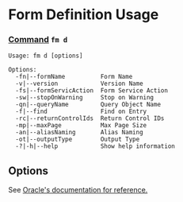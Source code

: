 # Form Definition Usage
### [Command](./cmd-fm.md) `fm d`
```
Usage: fm d [options]

Options:
  -fn|--formName          Form Name
  -v|--version            Version Name
  -fs|--formServicAction  Form Service Action
  -sw|--stopOnWarning     Stop on Warning
  -qn|--queryName         Query Object Name
  -f|--find               Find on Entry
  -rc|--returnControlIds  Return Control IDs
  -mp|--maxPage           Max Page Size
  -an|--aliasNaming       Alias Naming
  -ot|--outputType        Output Type
  -?|-h|--help            Show help information
```
## Options
See [Oracle's documentation for reference.](https://docs.oracle.com/cd/E53430_01/EOTRS/op-formservice-post.html)
